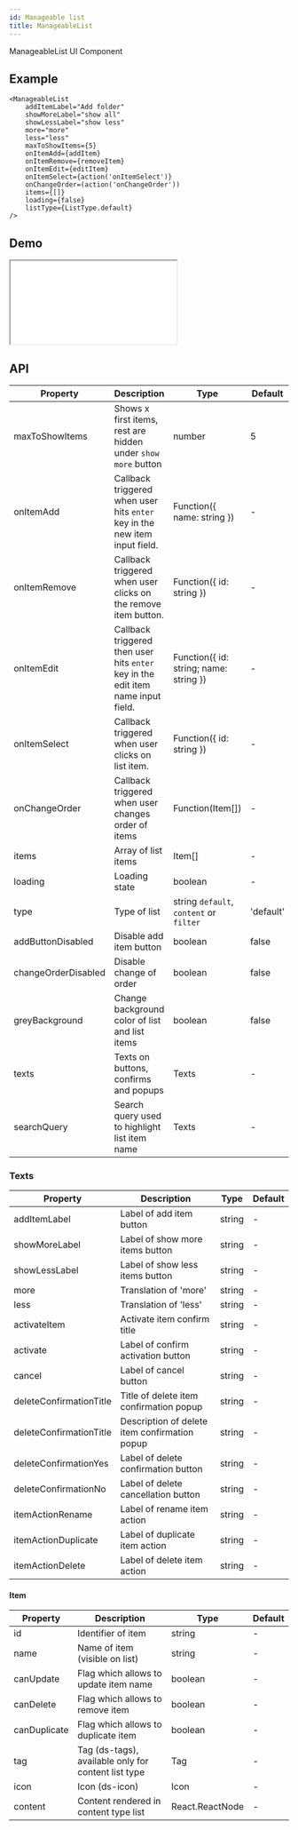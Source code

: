 ```yaml
---
id: Manageable list
title: ManageableList
---
```


ManageableList UI Component

## Example

```
<ManageableList
    addItemLabel="Add folder"
    showMoreLabel="show all"
    showLessLabel="show less"
    more="more"
    less="less"
    maxToShowItems={5}
    onItemAdd={addItem}
    onItemRemove={removeItem}
    onItemEdit={editItem}
    onItemSelect={action('onItemSelect')}
    onChangeOrder=(action('onChangeOrder'))
    items={[]}
    loading={false}
    listType={ListType.default}
/>
```

## Demo

<iframe src="/storybook-static/iframe.html?id=components-manageable-list--default"></iframe>

## API

| Property            | Description                                                                      | Type                                    | Default   |
| ------------------- | -------------------------------------------------------------------------------- | --------------------------------------- | --------- |
| maxToShowItems      | Shows x first items, rest are hidden under `show more` button                    | number                                  | 5         |
| onItemAdd           | Callback triggered when user hits `enter` key in the new item input field.       | Function({ name: string })              | -         |
| onItemRemove        | Callback triggered when user clicks on the remove item button.                   | Function({ id: string })                | -         |
| onItemEdit          | Callback triggered then user hits `enter` key in the edit item name input field. | Function({ id: string; name: string })  | -         |
| onItemSelect        | Callback triggered when user clicks on list item.                                | Function({ id: string })                | -         |
| onChangeOrder       | Callback triggered when user changes order of items                              | Function(Item[])                        | -         |
| items               | Array of list items                                                              | Item[]                                  | -         |
| loading             | Loading state                                                                    | boolean                                 | -         |
| type                | Type of list                                                                     | string `default`, `content` or `filter` | 'default' |
| addButtonDisabled   | Disable add item button                                                          | boolean                                 | false     |
| changeOrderDisabled | Disable change of order                                                          | boolean                                 | false     |
| greyBackground      | Change background color of list and list items                                   | boolean                                 | false     |
| texts               | Texts on buttons, confirms and popups                                            | Texts                                   | -         |
| searchQuery         | Search query used to highlight list item name                                    | Texts                                   | -         |

### Texts

| Property                | Description                                   | Type   | Default |
| ----------------------- | --------------------------------------------- | ------ | ------- |
| addItemLabel            | Label of add item button                      | string | -       |
| showMoreLabel           | Label of show more items button               | string | -       |
| showLessLabel           | Label of show less items button               | string | -       |
| more                    | Translation of 'more'                         | string | -       |
| less                    | Translation of 'less'                         | string | -       |
| activateItem            | Activate item confirm title                   | string | -       |
| activate                | Label of confirm activation button            | string | -       |
| cancel                  | Label of cancel button                        | string | -       |
| deleteConfirmationTitle | Title of delete item confirmation popup       | string | -       |
| deleteConfirmationTitle | Description of delete item confirmation popup | string | -       |
| deleteConfirmationYes   | Label of delete confirmation button           | string | -       |
| deleteConfirmationNo    | Label of delete cancellation button           | string | -       |
| itemActionRename        | Label of rename item action                   | string | -       |
| itemActionDuplicate     | Label of duplicate item action                | string | -       |
| itemActionDelete        | Label of delete item action                   | string | -       |

#### Item

| Property     | Description                                         | Type            | Default |
| ------------ | --------------------------------------------------- | --------------- | ------- |
| id           | Identifier of item                                  | string          | -       |
| name         | Name of item (visible on list)                      | string          | -       |
| canUpdate    | Flag which allows to update item name               | boolean         | -       |
| canDelete    | Flag which allows to remove item                    | boolean         | -       |
| canDuplicate | Flag which allows to duplicate item                 | boolean         | -       |
| tag          | Tag (ds-tags), available only for content list type | Tag             | -       |
| icon         | Icon (ds-icon)                                      | Icon            | -       |
| content      | Content rendered in content type list               | React.ReactNode | -       |
